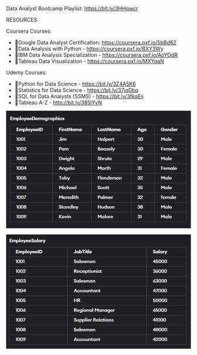  Data Analyst Bootcamp Playlist: https://bit.ly/3HHqwcr

 RESOURCES:

Coursera Courses:
* 📖Google Data Analyst Certification: https://coursera.pxf.io/5bBd62
* 📖Data Analysis with Python - https://coursera.pxf.io/BXY3Wy
* 📖IBM Data Analysis Specialization - https://coursera.pxf.io/AoYOdR
* 📖Tableau Data Visualization - https://coursera.pxf.io/MXYqaN

Udemy Courses:
* 📖Python for Data Science - https://bit.ly/3Z4A5K6
* 📖Statistics for Data Science - https://bit.ly/37jqDbq
* 📖SQL for Data Analysts (SSMS) - https://bit.ly/3fkqEij
* 📖Tableau A-Z - http://bit.ly/385lYvN


![Alt text](image.png)


![Alt text](image-1.png)